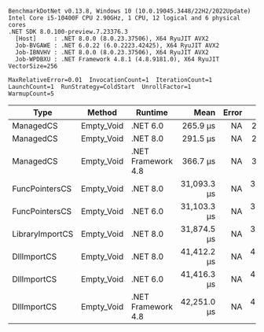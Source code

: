 ```

BenchmarkDotNet v0.13.8, Windows 10 (10.0.19045.3448/22H2/2022Update)
Intel Core i5-10400F CPU 2.90GHz, 1 CPU, 12 logical and 6 physical cores
.NET SDK 8.0.100-preview.7.23376.3
  [Host]     : .NET 8.0.0 (8.0.23.37506), X64 RyuJIT AVX2
  Job-BVGAWE : .NET 6.0.22 (6.0.2223.42425), X64 RyuJIT AVX2
  Job-IBNVHV : .NET 8.0.0 (8.0.23.37506), X64 RyuJIT AVX2
  Job-WPDBXU : .NET Framework 4.8.1 (4.8.9181.0), X64 RyuJIT VectorSize=256

MaxRelativeError=0.01  InvocationCount=1  IterationCount=1  
LaunchCount=1  RunStrategy=ColdStart  UnrollFactor=1  
WarmupCount=5  

```
| Type            | Method     | Runtime            | Mean        | Error | Median      | Min         | Max         | Allocated |
|---------------- |----------- |------------------- |------------:|------:|------------:|------------:|------------:|----------:|
| ManagedCS       | Empty_Void | .NET 6.0           |    265.9 μs |    NA |    265.9 μs |    265.9 μs |    265.9 μs |     640 B |
| ManagedCS       | Empty_Void | .NET 8.0           |    291.5 μs |    NA |    291.5 μs |    291.5 μs |    291.5 μs |     400 B |
| ManagedCS       | Empty_Void | .NET Framework 4.8 |    366.7 μs |    NA |    366.7 μs |    366.7 μs |    366.7 μs |         - |
| FuncPointersCS  | Empty_Void | .NET 8.0           | 31,093.3 μs |    NA | 31,093.3 μs | 31,093.3 μs | 31,093.3 μs |     400 B |
| FuncPointersCS  | Empty_Void | .NET 6.0           | 31,103.3 μs |    NA | 31,103.3 μs | 31,103.3 μs | 31,103.3 μs |     640 B |
| LibraryImportCS | Empty_Void | .NET 8.0           | 31,874.5 μs |    NA | 31,874.5 μs | 31,874.5 μs | 31,874.5 μs |     400 B |
| DllImportCS     | Empty_Void | .NET 8.0           | 41,412.2 μs |    NA | 41,412.2 μs | 41,412.2 μs | 41,412.2 μs |     400 B |
| DllImportCS     | Empty_Void | .NET 6.0           | 41,416.3 μs |    NA | 41,416.3 μs | 41,416.3 μs | 41,416.3 μs |     640 B |
| DllImportCS     | Empty_Void | .NET Framework 4.8 | 42,251.0 μs |    NA | 42,251.0 μs | 42,251.0 μs | 42,251.0 μs |         - |
